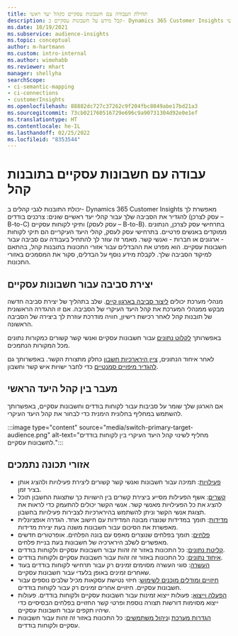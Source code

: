 ```yaml
---
title: תחילת העבודה עם חשבונות עסקיים כקהל יעד ראשי
description: קבל מידע על חשבונות עסקיים כ- Dynamics 365 Customer Insights המהווה קהל יעד ראשי.
ms.date: 10/19/2021
ms.subservice: audience-insights
ms.topic: conceptual
author: m-hartmann
ms.custom: intro-internal
ms.author: wimohabb
ms.reviewer: mhart
manager: shellyha
searchScope:
- ci-semantic-mapping
- ci-connections
- customerInsights
ms.openlocfilehash: 88882dc727c37262c9f204fbc8049abe17bd21a3
ms.sourcegitcommit: 73cb021760516729e696c9a90731304d92e0e1ef
ms.translationtype: HT
ms.contentlocale: he-IL
ms.lasthandoff: 02/25/2022
ms.locfileid: "8353544"
---
```

# <a name="work-with-business-accounts-in-audience-insights"></a>עבודה עם חשבונות עסקיים בתובנות קהל

יכולת התובנות לגבי קהלים ב- Dynamics 365 Customer Insights מאפשרת לך להגדיר את הסביבה שלך עבור קהלי יעד ראשיים שונים: צרכנים בודדים (עסק לצרכן – B-to-C) ותיקי לקוחות עסקיים (עסק לעסק – B-to-B). בתרחישי עסק לצרכן, הנתונים ממוקדים באנשים פרטיים. בתרחישי עסק לעסק, קהלי היעד העיקריים הם תיקי לקוחות - ארגונים או חברות - ואנשי קשר. מאמר זה עוזר לך להתחיל בעבודה עם סביבה עבור חשבונות עסקיים. הוא מפרט את ההבדלים עבור אזורי התכונות בתובנות קהל, בהתאם למיקוד הסביבה שלך. לקבלת מידע נוסף על הבדלים, סקור את המסמכים באזורי התכונות. 

## <a name="create-an-environment-for-business-accounts"></a>יצירת סביבה עבור חשבונות עסקיים

מנהלי מערכת יכולים [ליצור סביבה בארגון קיים](create-environment.md). שלב בתהליך של יצירת סביבה חדשה מבקש ממנהלי המערכת את קהל היעד העיקרי של הסביבה. אם זו ההגדרה הראשונית של תובנות קהל לאחר רכישת רישיון, חוויה מודרכת עוזרת לך ביצירה של הסביבה הראשונה.

באפשרותך [לקלוט נתונים](data-sources.md) עבור חשבונות עסקיים ואנשי קשר קשורים כמקורות נתונים מכל המקורות הנתמכים.

לאחר איחוד הנתונים, [ציין הירארכיות חשבון](relationships.md#set-up-account-hierarchies) כחלק מתצורת הקשר. באפשרותך גם [להגדיר מיפויים סמנטיים](semantic-mappings.md) כדי לחבר ישויות איש קשר וחשבון. 

## <a name="switch-between-primary-target-audience"></a>מעבר בין קהל היעד הראשי

אם הארגון שלך שומר על סביבות עבור לקוחות בודדים וחשבונות עסקיים, באפשרותך להשתמש במחליף בחלונית הימנית כדי לבחור את קהל היעד העיקרי.

:::image type="content" source="media/switch-primary-target-audience.png" alt-text="מחליף לשינוי קהל היעד העיקרי בין לקוחות בודדים לחשבונות עסקיים.":::

## <a name="supported-feature-areas"></a>אזורי תכונה נתמכים

- [פעילויות](activities.md): תמיכה עבור חשבונות ואנשי קשר קשורים ליצירת פעילויות ולהציג אותן בציר זמן.
- [קשרים](relationships.md): אשף הפעילות מסייע ביצירת קשרים בין הישויות כך שתצוגת החשבון תוכל להציג את כל הפעילויות מאנשי קשר. אנשי הקשר יכולים להתעמק כדי לראות את תצוגת אנשי הקשר וניתן להשתמש בהירארכיות לצבירות פעילויות בחשבון.
- [מדידות](measures.md): תומך במדידות שנוצרו מבונה המדידות עם חישוב אחד. הגדרה אופציונלית מאפשרת את הסיכום עבור חשבונות משנה בעת יצירת מדידות.
- [פלחים](segments.md): תומך בפלחים שנוצרים מאפס עם בונה הפלחים. אופרטורים חדשים מאפשרים לשלב הירארכיה של חשבונות בעת בניית פלחים.
- [קליטת נתונים](data-sources.md): כל התכונות באזור זה זהות עבור חשבונות עסקיים ולקוחות בודדים.
- [איחוד נתונים](data-unification.md): כל התכונות באזור זה זהות עבור חשבונות עסקיים ולקוחות בודדים.
- [העשרה](enrichment-hub.md): סוגי העשרה מסוימים זמינים רק עבור תרחישי לקוחות בודדים בעוד שאחרים זמינים באופן בלעדי עבור חשבונות עסקיים.
- [חיזויים ומודלים מוכנים לשימוש](predictions-overview.md): חיזוי נטישת עסקאות מכיל שלבים נוספים עבור חשבונות עסקיים. חיזויים אחרים זמינים רק עבור לקוחות בודדים.
- [הפעלה וייצוא](export-destinations.md): פעולות ייצוא זמינות עבור חשבונות עסקיים ולקוחות בודדים. פעולות ייצוא מסוימות דורשות תצורה נוספת ופרטי קשר החזויים בפלחים הבסיסיים כדי שיהיו תקפים עבור חשבונות עסקיים.
- [הגדרות מערכת](system.md) ו[ניהול משתמשים](permissions.md): כל התכונות באזור זה זהות עבור חשבונות עסקיים ולקוחות בודדים.

